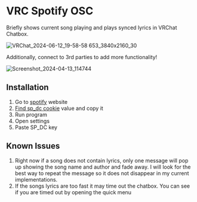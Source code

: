 # VRC Spotify OSC

Briefly shows current song playing and plays synced lyrics in VRChat Chatbox.

![VRChat_2024-06-12_19-58-58 653_3840x2160_30](https://github.com/BigAtomikku/VRC-Spotify-OSC/assets/51969732/d1a2b873-9154-4a92-8755-1746c58a23c6)

Additionally, connect to 3rd parties to add more functionality!

![Screenshot_2024-04-13_114744](https://github.com/BigAtomikku/VRC-Spotify-OSC/assets/51969732/1cbd8c0f-fb3a-4698-aa34-6f6cd32d96e7)

## Installation

1) Go to [spotify](https://open.spotify.com) website
2) [Find sp_dc cookie](https://github.com/akashrchandran/syrics/wiki/Finding-sp_dc) value and copy it
3) Run program
4) Open settings
5) Paste SP_DC key

## Known Issues

1) Right now if a song does not contain lyrics, only one message will pop up showing the song name and author and fade away. I will look for the best way to repeat the message so it does not disappear in my current implementations.
2) If the songs lyrics are too fast it may time out the chatbox. You can see if you are timed out by opening the quick menu
